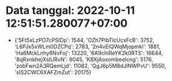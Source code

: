 # Data tanggal: 2022-10-11 12:51:51.280077+07:00

* {'5Ft5xLzPO7cPSIDp': 1544, 'OZh7PibTlcUcxFcB': 3752, 'L6PJx5xWLm0DZCPq': 2783, '2n4vEIQWqMjopmkl': 1881, 'Ha6MckLnhy6NvFoj': 13220, '6A9chiReYK2k0RTS': 16644, '8qRxnkhejXslURvN': 9045, 'K8XjAoxombeelcng': 5176, 'zobFwn2A3RQemLjd': 11082, 'QgJ6p5M8dJlNWPvU': 9550, 'sIS2CWC6XAFZmZut': 20175}
